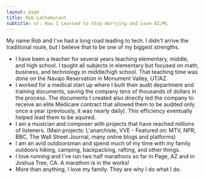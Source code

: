 ```yaml
---
layout: page
title: Rob LeCheminant
subtitle: or: How I Learned to Stop Worrying and Love AI/ML 
---
```


My name Rob and I've had a long road leading to tech. I didn't arrive the traditional route, but I believe that to be one of my biggest strengths. 

- I have been a teacher for several years teaching elementary, middle, and high school. I taught all subjects in elementary but focused on math, business, and technology in middle/high school. That teaching time was done on the Navajo Reservation in Monument Valley, UT/AZ. 
- I worked for a medical start up where I built their audit department and training documents, saving the company tens of thousands of dollars in the process. The documents I created also directly led the company to receive an elite Medicare contract that allowed them to be audited only once a year (previously, it was nearly daily). This efficiency eventually helped lead them to be aquired. 
- I am a musician and composer with projects that have reached millions of listeners. (Main projects: L'anarchiste, VVE - Featured on: MTV, NPR, BBC, The Wall Street Journal, many online blogs and platforms)
- I am an avid outdoorsman and spend much of my time with my family outdoors hiking, camping, backpacking, rafting, and other things.
- I love running and I've run two half marathons so far in Page, AZ and in Joshua Tree, CA. A marathon is in the works!
- More than anything, I love my family. They are why I do what I do.
